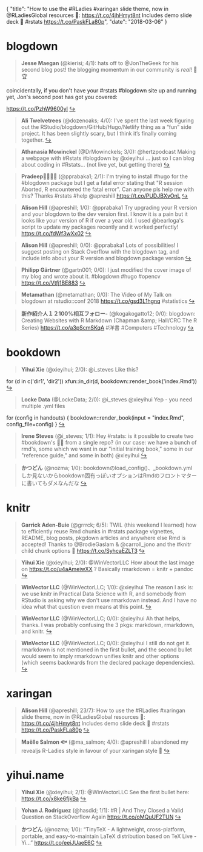 {
  "title": "How to use the #RLadies #xaringan slide theme, now in @RLadiesGlobal resources 💜: https://t.co/4jhHmyt8nt Includes demo slide deck 🍾 #rstats https://t.co/PaskFLa80p",
  "date": "2018-03-06"
}

# blogdown

> **Jesse Maegan** (@kierisi; 4/1): hats off to @JonTheGeek for his second blog post! the blogging momentum in our community is *real*! 💪🏆
>
coincidentally, if you don't have your #rstats #blogdown site up and running yet, Jon's second post has got you covered: 
>
https://t.co/PzhW9600yI  [&#8618;](https://twitter.com/xieyihui/status/970736579651276800)

<!-- -->


> **Ali Twelvetrees** (@dozenoaks; 4/0): I've spent the last week figuring out the RStudio/blogdown/GitHub/Hugo/Netlify thing as a “fun” side project. It has been slightly scary, but I think it’s finally coming together.  [&#8618;](https://twitter.com/xieyihui/status/970696512677261313)

<!-- -->


> **Athanasia Mowinckel** (@DrMowinckels; 3/0): @hertzpodcast Making a webpage with #Rstats #blogdown by @xieyihui ... just so I can blog about coding in #Rstats... (not live yet, but getting there)  [&#8618;](https://twitter.com/xieyihui/status/970608283353481217)

<!-- -->


> **Pradeep👨🏽‍💻🔎** (@pprabaka1; 2/1): I'm trying to install #hugo for the #blogdown package but I get a fatal error stating that "R session Aborted, R encountered the fatal error". Can anyone pls help me with this?
Thanks
#rstats #help @apreshill https://t.co/PUDJBXvOnL  [&#8618;](https://twitter.com/xieyihui/status/970803519430242304)

<!-- -->


> **Alison Hill** (@apreshill; 1/0): @pprabaka1 Try upgrading your R version and your blogdown to the dev version first. I know it is a pain but it looks like your version of R if over a year old. I used @bearloga's script to update my packages recently and it worked perfectly! https://t.co/fdWf3wXx02  [&#8618;](https://twitter.com/xieyihui/status/970829316710850560)

<!-- -->


> **Alison Hill** (@apreshill; 0/0): @pprabaka1 Lots of possibilities! I suggest posting on Stack Overflow with the blogdown tag, and include info about your R version and blogdown package version  [&#8618;](https://twitter.com/xieyihui/status/970819831351013376)

<!-- -->


> **Philipp Gärtner** (@gartn001; 0/0): I just modified the cover image of my blog and wrote about it. #blogdown #hugo #opencv https://t.co/Vtfj1BE883  [&#8618;](https://twitter.com/xieyihui/status/970797914548252673)

<!-- -->


> **Metamathan** (@metamathan; 0/0): The Video of My Talk on blogdown at rstudio::conf 2018 https://t.co/gsd3L1hgnq #statistics  [&#8618;](https://twitter.com/xieyihui/status/970758152093405185)

<!-- -->


> **新作紹介人１２100%相互フォロー-** (@kogakogatto12; 0/0): blogdown: Creating Websites with R Markdown (Chapman &amp;amp; Hall/CRC The R Series) 
 https://t.co/a3pScmSKqA 
 #洋書 #Computers  #Technology  [&#8618;](https://twitter.com/xieyihui/status/970612901764464640)

<!-- -->


# bookdown

> **Yihui Xie** (@xieyihui; 2/0): @i_steves Like this?
>
for (d in c('dir1', 'dir2')) xfun::in_dir(d, bookdown::render_book('index.Rmd'))  [&#8618;](https://twitter.com/xieyihui/status/970742718522626048)

<!-- -->


> **Locke Data** (@LockeData; 2/0): @i_steves @xieyihui Yep - you need multiple .yml files 
>
for (config in handouts) {
  bookdown::render_book(input = "index.Rmd",  
                        config_file=config)
}  [&#8618;](https://twitter.com/xieyihui/status/970727482281390081)

<!-- -->


> **Irene Steves** (@i_steves; 1/1): Hey #rstats: is it possible to create two #bookdown's 📖📖 from a single repo? (in our case: we have a bunch of rmd's, some which we want in our "initial training book," some in our "reference guide," and some in both) @xieyihui  [&#8618;](https://twitter.com/xieyihui/status/970723356965158913)

<!-- -->


> **かつどん** (@nozma; 1/0): bookdownのload_config()、_bookdown.ymlしか見ないからbookdown固有っぽいオプションはRmdのフロントマターに書いてもダメなんだな  [&#8618;](https://twitter.com/xieyihui/status/970785581050425346)

<!-- -->


# knitr

> **Garrick Aden-Buie** (@grrrck; 6/5): TWIL (this weekend I learned) how to efficiently reuse Rmd chunks in #rstats package vignettes, README, blog posts, pkgdown articles and anywhere else Rmd is accepted! Thanks to @BrodieGaslam &amp; @carroll_jono and the #knitr child chunk options 🙏 https://t.co/SyhcaEZLT3  [&#8618;](https://twitter.com/xieyihui/status/970732868786892803)

<!-- -->


> **Yihui Xie** (@xieyihui; 2/0): @WinVectorLLC How about the last image on https://t.co/u4aAmeiwXX ? Basically rmarkdown = knitr + pandoc  [&#8618;](https://twitter.com/xieyihui/status/970741842848382978)

<!-- -->


> **WinVector LLC** (@WinVectorLLC; 1/0): @xieyihui The reason I ask is: we use knitr in Practical Data Science with R, and somebody from RStudio is asking why we don't use rmarkdown instead.  And I have no idea what that question even means at this point.  [&#8618;](https://twitter.com/xieyihui/status/970698066524192768)

<!-- -->


> **WinVector LLC** (@WinVectorLLC; 0/0): @xieyihui Ah that helps, thanks.  I was probably confusing the 3 pkgs: markdown, rmarkdown, and knitr.  [&#8618;](https://twitter.com/xieyihui/status/970748560714039296)

<!-- -->


> **WinVector LLC** (@WinVectorLLC; 0/0): @xieyihui I still do not get it.  rmarkdown is not mentioned in the first bullet, and the second bullet would seem to imply rmarkdown unifies knitr and other options (which seems backwards from the declared package dependencies).  [&#8618;](https://twitter.com/xieyihui/status/970697457737740289)

<!-- -->


# xaringan

> **Alison Hill** (@apreshill; 23/7): How to use the #RLadies #xaringan slide theme, now in @RLadiesGlobal resources 💜: https://t.co/4jhHmyt8nt Includes demo slide deck 🍾 #rstats https://t.co/PaskFLa80p  [&#8618;](https://twitter.com/xieyihui/status/970693942629953536)

<!-- -->


> **Maëlle Salmon 🐟** (@ma_salmon; 4/0): @apreshill I abandoned my revealjs R-Ladies style in favour of your xaringan style 💜  [&#8618;](https://twitter.com/xieyihui/status/970722029061246977)

<!-- -->


# yihui.name

> **Yihui Xie** (@xieyihui; 2/1): @WinVectorLLC See the first bullet here: https://t.co/x8ke6fjkBa  [&#8618;](https://twitter.com/xieyihui/status/970683854506913794)

<!-- -->


> **Yohan J. Rodríguez** (@hasdid; 1/1): #R | And They Closed a Valid Question on StackOverflow Again https://t.co/oMQuUF2TUN  [&#8618;](https://twitter.com/xieyihui/status/970775045458026498)

<!-- -->


> **かつどん** (@nozma; 1/0): “TinyTeX - A lightweight, cross-platform, portable, and easy-to-maintain LaTeX distribution based on TeX Live - Yi…” https://t.co/eeiJUaeE6C  [&#8618;](https://twitter.com/xieyihui/status/970617229749321728)

<!-- -->


